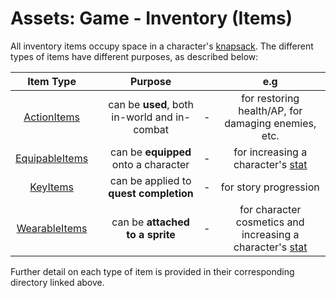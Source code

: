 # Assets:  Game - Inventory (Items)

All inventory items occupy space in a character's [knapsack](../../../Scripts/Inventory/Knapsack.cs).  The different types of items have different purposes, as described below:

|              Item Type              |       |                   Purpose                    |       |                                             e.g                                             |
| :---------------------------------: | :---: | :------------------------------------------: | :---: | :-----------------------------------------------------------------------------------------: |
|    [ActionItems](./ActionItems/)    |       | can be **used**, both in-world and in-combat |   -   |                     for restoring health/AP, for damaging enemies, etc.                     |
| [EquipableItems](./EquipableItems/) |       |     can be **equipped** onto a character     |   -   |             for increasing a character's [stat](../../../Scripts/Stats/Stat.cs)             |
|       [KeyItems](./KeyItems/)       |       |    can be applied to **quest completion**    |   -   |                                    for story progression                                    |
|  [WearableItems](./WearableItems/)  |       |       can be **attached to a sprite**        |   -   | for character cosmetics and increasing a character's [stat](../../../Scripts/Stats/Stat.cs) |

Further detail on each type of item is provided in their corresponding directory linked above.
